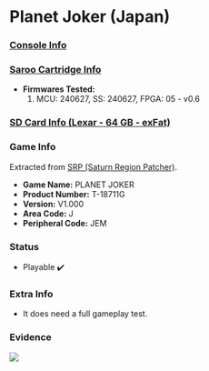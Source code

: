 # Planet Joker (Japan)

### [Console Info](../../../../Info/Consoles/VA13/README.md)

### [Saroo Cartridge Info](../../../../Info/Cartridges/RetroGameParadiseStore/1.32F/README.md)

- <b>Firmwares Tested:</b>
  1. MCU: 240627, SS: 240627, FPGA: 05 - v0.6

### [SD Card Info (Lexar - 64 GB - exFat)](../../../../Info/SdCards/Lexar/64GB/exfat/README.md)

### Game Info

Extracted from [SRP (Saturn Region Patcher)](https://segaxtreme.net/resources/saturn-region-patcher.81/download).

- <b>Game Name:</b> PLANET JOKER
- <b>Product Number:</b> T-18711G
- <b>Version:</b> V1.000
- <b>Area Code:</b> J
- <b>Peripheral Code:</b> JEM

### Status

- Playable :heavy_check_mark:

### Extra Info

- It does need a full gameplay test.

### Evidence

[![](https://img.youtube.com/vi/quKSKOh201U/0.jpg)](https://www.youtube.com/watch?v=quKSKOh201U)
